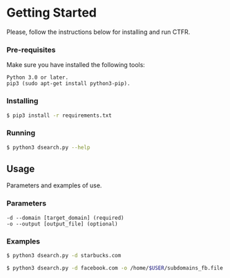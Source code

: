 # Getting Started
Please, follow the instructions below for installing and run CTFR.

### Pre-requisites
Make sure you have installed the following tools:
```
Python 3.0 or later.
pip3 (sudo apt-get install python3-pip).
```

### Installing
```bash
$ pip3 install -r requirements.txt
```

### Running
```bash
$ python3 dsearch.py --help
```

## Usage
Parameters and examples of use.

### Parameters
```
-d --domain [target_domain] (required)
-o --output [output_file] (optional)
```

### Examples
```bash
$ python3 dsearch.py -d starbucks.com
```
```bash
$ python3 dsearch.py -d facebook.com -o /home/$USER/subdomains_fb.file
```
